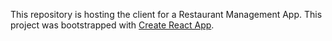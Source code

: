 This repository is hosting the client for a Restaurant Management App.
This project was bootstrapped with [Create React App](https://github.com/facebook/create-react-app).
